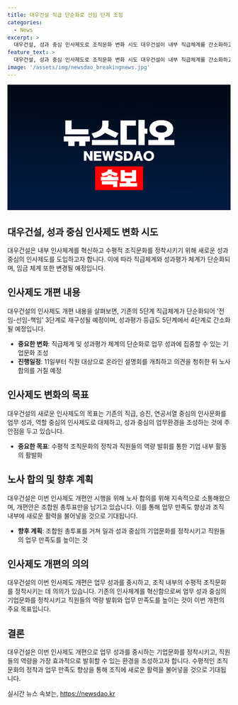 ```yaml
---
title: 대우건설 직급 단순화로 선임 단계 조정
categories:
  - News
excerpt: >
  대우건설, 성과 중심 인사제도로 조직문화 변화 시도 대우건설이 내부 직급체계를 간소화하고 성과평가와 임금체계를 개편하는 등 성과 중심의 인사제도로의 전환을 추진 중이다. 이를 통해 하위평가 경쟁을 줄이고 업무 성과에 집중할 수 있는 기업문화를 만들 것으로 예상된다. 노사 합의를 거친 개편안은 조직 내 수평적 조직문화를 정착시키고 업무 만족도를 높일 것으로 예측된다. 이에 관련하여 온라인 설명회를 개최하고 직원들의 의견을 청취한 뒤 조합원 총투표를 실시할 계획이다.
feature_text: >
  대우건설, 성과 중심 인사제도로 조직문화 변화 시도 대우건설이 내부 직급체계를 간소화하고 성과평가와 임금체계를 개편하는 등 성과 중심의 인사제도로의 전환을 추진 중이다. 이를 통해 하위평가 경쟁을 줄이고 업무 성과에 집중할 수 있는 기업문화를 만들 것으로 예상된다. 노사 합의를 거친 개편안은 조직 내 수평적 조직문화를 정착시키고 업무 만족도를 높일 것으로 예측된다. 이에 관련하여 온라인 설명회를 개최하고 직원들의 의견을 청취한 뒤 조합원 총투표를 실시할 계획이다.
image: '/assets/img/newsdao_breakingnews.jpg'
---
```


<p><img src="/assets/img/newsdao_breakingnews.jpg" alt="ontimetimes 속보" /></p>

<h2>대우건설, 성과 중심 인사제도 변화 시도</h2>

<p data-ke-size="size16">대우건설은 내부 인사체계를 혁신하고 수평적 조직문화를 정착시키기 위해 새로운 성과 중심의 인사제도를 도입하고자 합니다. 이에 따라 직급체계와 성과평가 체계가 단순화되며, 임금 체계 또한 변경될 예정입니다.</p>

<h2>인사제도 개편 내용</h2>

<p data-ke-size="size16">대우건설의 인사제도 개편 내용을 살펴보면, 기존의 5단계 직급체계가 단순화되어 '전임-선임-책임' 3단계로 재구성될 예정이며, 성과평가 등급도 5단계에서 4단계로 간소화될 예정입니다.</p>

<ul>
<li><b>중요한 변화</b>: 직급체계 및 성과평가 체계의 단순화로 업무 성과에 집중할 수 있는 기업문화 조성</li>
<li><b>진행일정</b>: 11일부터 직원 대상으로 온라인 설명회를 개최하고 의견을 청취한 뒤 노사 합의를 거칠 예정</li>
</ul>

<h2>인사제도 변화의 목표</h2>

<p data-ke-size="size16">대우건설의 새로운 인사제도의 목표는 기존의 직급, 승진, 연공서열 중심의 인사문화를 업무 성과, 역할 중심의 인사제도로 대체하고, 성과 중심의 업무환경을 조성하는 것에 주안점을 두고 있습니다.</p>

<ul>
<li><b>중요한 목표</b>: 수평적 조직문화의 정착과 직원들의 역량 발휘를 통한 기업 내부 활동의 활발화</li>
</ul>

<h2>노사 합의 및 향후 계획</h2>

<p data-ke-size="size16">대우건설은 이번 인사제도 개편안 시행을 위해 노사 합의를 위해 지속적으로 소통해왔으며, 개편안은 조합원 총투표만을 남기고 있습니다. 이를 통해 업무 만족도 향상과 조직 내부에 새로운 활력을 불어넣을 것으로 기대됩니다.</p>

<ul>
<li><b>향후 계획</b>: 조합원 총투표를 거쳐 일과 성과 중심의 기업문화를 정착시키고 직원들의 업무 만족도를 높이는 것</li>
</ul>

<h2>인사제도 개편의 의의</h2>

<p data-ke-size="size16">대우건설의 이번 인사제도 개편은 업무 성과를 중시하고, 조직 내부의 수평적 조직문화를 정착시키는 데 의의가 있습니다. 기존의 인사체계를 혁신함으로써 업무 성과 중심의 기업문화를 정착시키고 직원들의 역량 발휘와 업무 만족도를 높이는 것이 이번 개편의 주요 목표입니다.</p>

<h2>결론</h2>

<p data-ke-size="size16">대우건설은 이번 인사제도 개편으로 업무 성과를 중시하는 기업문화를 정착시키고, 직원들의 역량을 가장 효과적으로 발휘할 수 있는 환경을 조성하고자 합니다. 수평적인 조직문화의 정착과 업무 만족도 향상을 통해 조직에 새로운 활력을 불어넣을 것으로 기대됩니다.</p>
실시간 뉴스 속보는, <a href="https://newsdao.kr" rel="dofollow">https://newsdao.kr</a>


